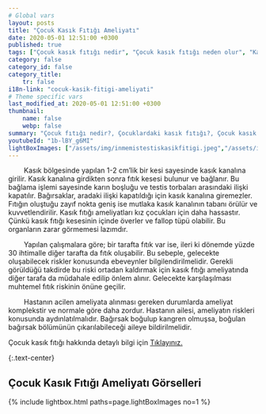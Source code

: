 ```yaml
---
# Global vars
layout: posts
title: "Çocuk Kasık Fıtığı Ameliyatı"
date: 2020-05-01 12:51:00 +0300
published: true
tags: ["Çocuk kasık fıtığı nedir", "Çocuk kasık fıtığı neden olur", "Kasık fıtığı teşhisi", "Kasık fıtığı Nedeni", "Kasık fıtığı Ameliyatı",  "çocuk kasık fıtığı", "kasık fıtığı", "çocuk kasık fıtığı belirtisi", "çocuk kasık fıtığı teşhisi", "kasık fıtığı hangi çocukta", "çocuk kasık fıtığı ameliyatı",  "çocuk kasık fıtığı tedavi", "kasık fıtığı belirti" , "çocuk kasık fıtığı çözüm" , "kasık fıtığı tedavi" ]
category: false
category_id: false
category_title:
    tr: false
i18n-link: "cocuk-kasik-fitigi-ameliyati"
# Theme specific vars
last_modified_at: 2020-05-01 12:51:00 +0300
thumbnail:
    name: false
    webp: false
summary: "Çocuk fıtığı nedir?, Çocuklardaki kasık fıtığı?, Çocuk kasık fıtıkları neden oluşur?, Kasık fıtığı teşhisi?, Kasık fıtığı Nedenleri? , Kasık fıtığı Ameliyatı?, Çocuk Kasık fıtıklarına ne zaman müdahele etmek gereklidir?"
youtubeId: "1b-lBY_g6MI"
lightBoxImages: ["/assets/img/inmemistestiskasikfitigi.jpeg","/assets/img/inmemistestiskasikfitigi1.jpeg","/assets/img/inmemistestiskasikfitigi2.jpeg","/assets/img/inmemistestiskasikfitigi3.jpeg","/assets/img/inmemistestiskasikfitigi4.jpeg","/assets/img/inmemistestiskasikfitigi5.jpeg"]
---
```


&nbsp;&nbsp;&nbsp;&nbsp;&nbsp;&nbsp;&nbsp;&nbsp;Kasık bölgesinde yapılan 1-2 cm’lik bir kesi sayesinde kasık kanalına girilir. Kasık kanalına girdikten sonra fıtık kesesi bulunur ve bağlanır. Bu bağlama işlemi sayesinde karın boşluğu ve testis torbaları arasındaki ilişki kapatılır. Bağırsaklar, aradaki ilişki kapatıldığı için kasık kanalına giremezler. Fıtığın oluştuğu zayıf nokta geniş ise mutlaka kasık kanalının tabanı örülür ve kuvvetlendirilir. Kasık fıtığı ameliyatları kız çocukları için daha hassastır. Çünkü kasık fıtığı kesesinin içinde överler ve fallop tüpü olabilir. Bu organların zarar görmemesi lazımdır.

&nbsp;&nbsp;&nbsp;&nbsp;&nbsp;&nbsp;&nbsp;&nbsp;Yapılan çalışmalara göre; bir tarafta fıtık var ise, ileri ki dönemde yüzde 30 ihtimalle diğer tarafta da fıtık oluşabilir. Bu sebeple, gelecekte oluşabilecek riskler konusunda ebeveynler bilgilendirilmelidir. Gerekli görüldüğü takdirde bu riski ortadan kaldırmak için kasık fıtığı ameliyatında diğer tarafa da müdahale edilip önlem alınır. Gelecekte karşılaşılması muhtemel fıtık riskinin önüne geçilir.

&nbsp;&nbsp;&nbsp;&nbsp;&nbsp;&nbsp;&nbsp;&nbsp;Hastanın acilen ameliyata alınması gereken durumlarda ameliyat komplekstir ve normale göre daha zordur. Hastanın ailesi, ameliyatın riskleri konusunda aydınlatılmalıdır. Bağırsak boğulup kangren olmuşsa, boğulan bağırsak bölümünün çıkarılabileceği aileye bildirilmelidir.    

Çocuk kasık fıtığı hakkında detaylı bilgi için [Tıklayınız.](https://www.onoluroloji.com/cocuk-kasik-fitigi)

{:.text-center}
## Çocuk Kasık Fıtığı Ameliyatı Görselleri
{% include lightbox.html paths=page.lightBoxImages no=1 %}
